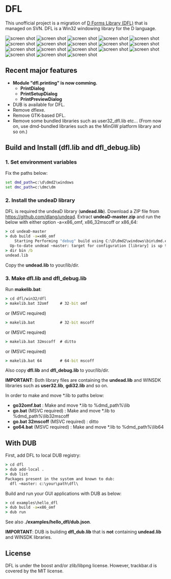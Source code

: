 # DFL

This unofficial project is a migration of [D Forms Library (DFL)](http://wiki.dprogramming.com/Dfl/HomePage "D Forms Library (DFL)") that is managed on SVN.
DFL is a Win32 windowing library for the D language.

![screen shot](./examples/buttons/image/screenshot.png "screen shot")
![screen shot](./examples/tabcontrol/image/screenshot.png "screen shot")
![screen shot](./examples/listview/image/screenshot.png "screen shot")
![screen shot](./examples/statusbar/image/screenshot.png "screen shot")
![screen shot](./examples/splitter/image/screenshot.png "screen shot")
![screen shot](./examples/imagelist/image/screenshot.png "screen shot")
![screen shot](./examples/commondialog/image/screenshot.png "screen shot")
![screen shot](./examples/commondialog/image/screenshot2.png "screen shot")
![screen shot](./examples/tooltip/image/screenshot.png "screen shot")
![screen shot](./examples/progressbar/image/screenshot3.png "screen shot")
![screen shot](./examples/clipboard/image/screenshot.png "screen shot")
![screen shot](./examples/clippingform/image/screenshot.png "screen shot")
![screen shot](./examples/picturebox/image/screenshot.png "screen shot")
![screen shot](./examples/notifyicon/image/screenshot.png "screen shot")
![screen shot](./examples/timer/image/screenshot.png "screen shot")
![screen shot](./examples/contextmenu/image/screenshot.png "screen shot")
![screen shot](./examples/toolbar/image/screenshot.png "screen shot")
![screen shot](./examples/richtextbox/image/screenshot.png "screen shot")

## Recent major features
- **Module "dfl.printing" is now comming.**
  - **PrintDialog**
  - **PrintSetupDialog**
  - **PrintPreviewDialog**
- DUB is available for DFL.
- Remove dflexe.
- Remove GTK-based DFL.
- Remove some bundled libraries such as user32_dfl.lib etc... (From now on, use dmd-bundled libraries such as the MinGW platform library and so on.)

## Build and Install (dfl.lib and dfl_debug.lib)
### 1. Set environment variables
Fix the paths below:
```bat
set dmd_path=c:\d\dmd2\windows
set dmc_path=c:\dmc\dm
```
### 2. Install the undeaD library
DFL is required the undeaD library (**undead.lib**).
Download a ZIP file from https://github.com/dlang/undead.
Extract **undeaD-master.zip** and run the below with either option -a=x86_omf, x86_32mscoff or x86_64:
```bat
> cd undeaD-master
> dub build -a=x86_omf
    Starting Performing "debug" build using C:\D\dmd2\windows\bin\dmd.exe for x86, x86_omf.
  Up-to-date undead ~master: target for configuration [library] is up to date.
> dir bin /b
undead.lib
```
Copy the **undead.lib** to your/lib/dir.

### 3. Make dfl.lib and dfl_debug.lib
Run **makelib.bat**:
```bat
> cd dfl/win32/dfl
> makelib.bat 32omf     # 32-bit omf
```
or (MSVC required)
```bat
> makelib.bat           # 32-bit mscoff
```
or (MSVC required)
```bat
> makelib.bat 32mscoff  # ditto
```
or (MSVC required)
```bat
> makelib.bat 64        # 64-bit mscoff
```
Also copy **dfl.lib** and **dfl_debug.lib** to your/lib/dir.

**IMPORTANT**: Both library files are containing the **undead.lib** and WINSDK libraries such as **user32.lib**, **gdi32.lib** and so on.

In order to make and move *.lib to paths below:
- **go32omf.bat** : Make and move *.lib to %dmd_path%\lib
- **go.bat** (MSVC required) : Make and move *.lib to %dmd_path%\lib32mscoff
- **go.bat 32mscoff** (MSVC required) : ditto
- **go64.bat** (MSVC required) : Make and move *.lib to %dmd_path%\lib64

## With DUB
First, add DFL to local DUB registry:
```bat
> cd dfl
> dub add-local .
> dub list
Packages present in the system and known to dub:
  dfl ~master: c:\your\path\dfl\
```
Build and run your GUI applications with DUB as below:
```bat
> cd examples\hello_dfl
> dub build -a=x86_omf
> dub run
```
See also **./examples/hello_dfl/dub.json**.

**IMPORTANT**: DUB is building **dfl_dub.lib** that is **not** containing **undead.lib** and WINSDK libraries.

## License
DFL is under the boost and/or zlib/libpng license.
However, trackbar.d is covered by the MIT license.
